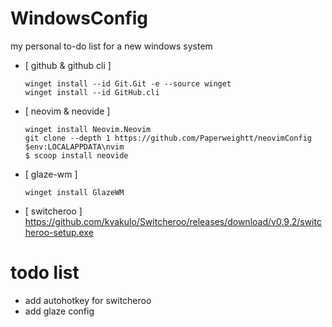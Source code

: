 # WindowsConfig
my personal to-do list for a new windows system
- [ github & github cli ]
  ```
  winget install --id Git.Git -e --source winget
  winget install --id GitHub.cli
  ```
- [ neovim & neovide ]
  ```
  winget install Neovim.Neovim
  git clone --depth 1 https://github.com/Paperweightt/neovimConfig $env:LOCALAPPDATA\nvim
  $ scoop install neovide
  ```
- [ glaze-wm ]
  ```
  winget install GlazeWM
  ```
- [ switcheroo ]
  https://github.com/kvakulo/Switcheroo/releases/download/v0.9.2/switcheroo-setup.exe
  
# todo list

- add autohotkey for switcheroo
- add glaze config
